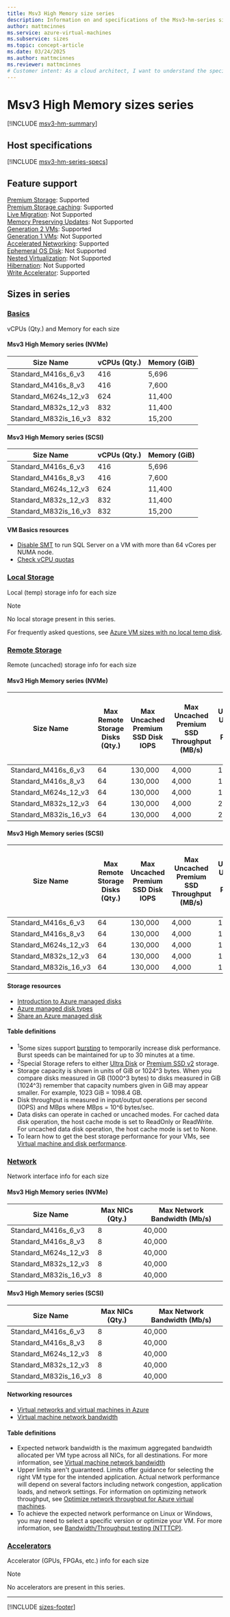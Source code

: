 ```yaml
---
title: Msv3 High Memory size series
description: Information on and specifications of the Msv3-hm-series sizes
author: mattmcinnes
ms.service: azure-virtual-machines
ms.subservice: sizes
ms.topic: concept-article
ms.date: 03/24/2025
ms.author: mattmcinnes
ms.reviewer: mattmcinnes
# Customer intent: As a cloud architect, I want to understand the specifications and capabilities of the Msv3 High Memory VM series, so that I can select the appropriate virtual machines for memory-intensive applications and optimize our infrastructure's performance and cost.
---
```


# Msv3 High Memory sizes series

[!INCLUDE [msv3-hm-summary](./includes/msv3-hm-series-summary.md)]

## Host specifications
[!INCLUDE [msv3-hm-series-specs](./includes/msv3-hm-series-specs.md)]

## Feature support
[Premium Storage](../../premium-storage-performance.md): Supported <br>[Premium Storage caching](../../premium-storage-performance.md): Supported <br>[Live Migration](../../maintenance-and-updates.md): Not Supported <br>[Memory Preserving Updates](../../maintenance-and-updates.md): Not Supported <br>[Generation 2 VMs](../../generation-2.md): Supported <br>[Generation 1 VMs](../../generation-2.md): Not Supported <br>[Accelerated Networking](/azure/virtual-network/create-virtual-machine-accelerated-networking): Supported <br>[Ephemeral OS Disk](../../ephemeral-os-disks.md): Not Supported <br>[Nested Virtualization](/virtualization/hyper-v-on-windows/user-guide/nested-virtualization): Not Supported <br>[Hibernation](../../hibernate-resume.md): Not Supported <br> [Write Accelerator](/azure/virtual-machines/how-to-enable-write-accelerator): Supported

## Sizes in series

### [Basics](#tab/sizebasic)

vCPUs (Qty.) and Memory for each size

#### Msv3 High Memory series (NVMe)

| Size Name | vCPUs (Qty.) | Memory (GiB) |
| --- | --- | --- |
| Standard_M416s_6_v3 | 416 | 5,696 |
| Standard_M416s_8_v3 | 416 | 7,600 |
| Standard_M624s_12_v3 | 624 | 11,400 |
| Standard_M832s_12_v3 | 832 | 11,400 |
| Standard_M832is_16_v3 | 832 | 15,200 |


#### Msv3 High Memory series (SCSI)

| Size Name | vCPUs (Qty.) | Memory (GiB) |
| --- | --- | --- |
| Standard_M416s_6_v3 | 416 | 5,696 |
| Standard_M416s_8_v3 | 416 | 7,600 |
| Standard_M624s_12_v3 | 624 | 11,400 |
| Standard_M832s_12_v3 | 832 | 11,400 |
| Standard_M832is_16_v3 | 832 | 15,200 |

#### VM Basics resources
- [Disable SMT](/sql/sql-server/compute-capacity-limits-by-edition-of-sql-server#limit-number-of-logical-cores-per-numa-node-to-64) to run SQL Server on a VM with more than 64 vCores per NUMA node.
- [Check vCPU quotas](../../../virtual-machines/quotas.md)

### [Local Storage](#tab/sizestoragelocal)

Local (temp) storage info for each size

> [!NOTE]
> No local storage present in this series.
>
> For frequently asked questions, see [Azure VM sizes with no local temp disk](../../azure-vms-no-temp-disk.yml).



### [Remote Storage](#tab/sizestorageremote)

Remote (uncached) storage info for each size

#### Msv3 High Memory series (NVMe)

| Size Name | Max Remote Storage Disks (Qty.) | Max Uncached Premium SSD Disk IOPS | Max Uncached Premium SSD Throughput (MB/s) | Max Uncached Ultra Disk and Premium SSD v2 IOPS | Max Uncached Ultra Disk and Premium SSD v2 Throughput (MB/s) |
| --- | --- | --- | --- | --- | --- |
| Standard_M416s_6_v3 | 64 | 130,000 | 4,000 | 130,000 | 4,000 |
| Standard_M416s_8_v3 | 64 | 130,000 | 4,000 | 130,000 | 4,000 |
| Standard_M624s_12_v3 | 64 | 130,000 | 4,000 | 130,000 | 4,000 |
| Standard_M832s_12_v3 | 64 | 130,000 | 4,000 | 260,000 | 8,000 |
| Standard_M832is_16_v3 | 64 | 130,000 | 4,000 | 260,000 | 8,000 |


#### Msv3 High Memory series (SCSI)

| Size Name | Max Remote Storage Disks (Qty.) | Max Uncached Premium SSD Disk IOPS | Max Uncached Premium SSD Throughput (MB/s) | Max Uncached Ultra Disk and Premium SSD v2 IOPS | Max Uncached Ultra Disk and Premium SSD v2 Throughput (MB/s) |
| --- | --- | --- | --- | --- | --- |
| Standard_M416s_6_v3 | 64 | 130,000 | 4,000 | 130,000 | 4,000 |
| Standard_M416s_8_v3 | 64 | 130,000 | 4,000 | 130,000 | 4,000 |
| Standard_M624s_12_v3 | 64 | 130,000 | 4,000 | 130,000 | 4,000 |
| Standard_M832s_12_v3 | 64 | 130,000 | 4,000 | 130,000 | 4,000 |
| Standard_M832is_16_v3 | 64 | 130,000 | 4,000 | 130,000 | 4,000 |

#### Storage resources
- [Introduction to Azure managed disks](../../../virtual-machines/managed-disks-overview.md)
- [Azure managed disk types](../../../virtual-machines/disks-types.md)
- [Share an Azure managed disk](../../../virtual-machines/disks-shared.md)

#### Table definitions
- <sup>1</sup>Some sizes support [bursting](../../disk-bursting.md) to temporarily increase disk performance. Burst speeds can be maintained for up to 30 minutes at a time.
- <sup>2</sup>Special Storage refers to either [Ultra Disk](../../../virtual-machines/disks-enable-ultra-ssd.md) or [Premium SSD v2](../../../virtual-machines/disks-deploy-premium-v2.md) storage.
- Storage capacity is shown in units of GiB or 1024^3 bytes. When you compare disks measured in GB (1000^3 bytes) to disks measured in GiB (1024^3) remember that capacity numbers given in GiB may appear smaller. For example, 1023 GiB = 1098.4 GB.
- Disk throughput is measured in input/output operations per second (IOPS) and MBps where MBps = 10^6 bytes/sec.
- Data disks can operate in cached or uncached modes. For cached data disk operation, the host cache mode is set to ReadOnly or ReadWrite. For uncached data disk operation, the host cache mode is set to None.
- To learn how to get the best storage performance for your VMs, see [Virtual machine and disk performance](../../../virtual-machines/disks-performance.md).


### [Network](#tab/sizenetwork)

Network interface info for each size

#### Msv3 High Memory series (NVMe)

| Size Name | Max NICs (Qty.) | Max Network Bandwidth (Mb/s) |
| --- | --- | --- |
| Standard_M416s_6_v3 | 8 | 40,000 |
| Standard_M416s_8_v3 | 8 | 40,000 |
| Standard_M624s_12_v3 | 8 | 40,000 |
| Standard_M832s_12_v3 | 8 | 40,000 |
| Standard_M832is_16_v3 | 8 | 40,000 |

#### Msv3 High Memory series (SCSI)

| Size Name | Max NICs (Qty.) | Max Network Bandwidth (Mb/s) |
| --- | --- | --- |
| Standard_M416s_6_v3 | 8 | 40,000 |
| Standard_M416s_8_v3 | 8 | 40,000 |
| Standard_M624s_12_v3 | 8 | 40,000 |
| Standard_M832s_12_v3 | 8 | 40,000 |
| Standard_M832is_16_v3 | 8 | 40,000 |

#### Networking resources
- [Virtual networks and virtual machines in Azure](/azure/virtual-network/network-overview)
- [Virtual machine network bandwidth](/azure/virtual-network/virtual-machine-network-throughput)

#### Table definitions
- Expected network bandwidth is the maximum aggregated bandwidth allocated per VM type across all NICs, for all destinations. For more information, see [Virtual machine network bandwidth](/azure/virtual-network/virtual-machine-network-throughput)
- Upper limits aren't guaranteed. Limits offer guidance for selecting the right VM type for the intended application. Actual network performance will depend on several factors including network congestion, application loads, and network settings. For information on optimizing network throughput, see [Optimize network throughput for Azure virtual machines](/azure/virtual-network/virtual-network-optimize-network-bandwidth). 
-  To achieve the expected network performance on Linux or Windows, you may need to select a specific version or optimize your VM. For more information, see [Bandwidth/Throughput testing (NTTTCP)](/azure/virtual-network/virtual-network-bandwidth-testing).

### [Accelerators](#tab/sizeaccelerators)

Accelerator (GPUs, FPGAs, etc.) info for each size

> [!NOTE]
> No accelerators are present in this series.

---

[!INCLUDE [sizes-footer](../includes/sizes-footer.md)]
